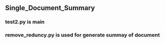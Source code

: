 ## Single_Document_Summary
### test2.py is main
### remove_reduncy.py is used for generate summay of document


